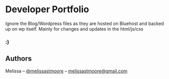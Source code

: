 
# Developer Portfolio

Ignore the Blog/Wordpress files as they are hosted on Bluehost and backed up on wp itself. 
Mainly for changes and updates in the html/js/css

### :)


## Authors

Melissa – [@melissastmoore](https://youtube.com/melissastmoore) – melissastmoore@gmail.com